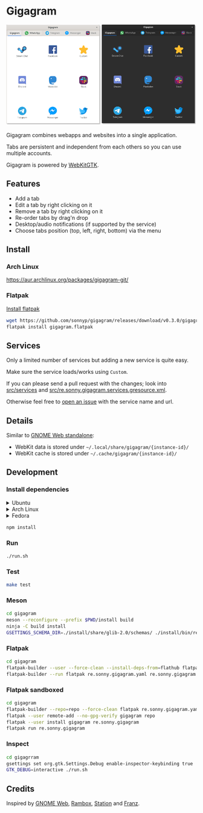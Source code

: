 # Gigagram

![screenshot](screenshot.png)

Gigagram combines webapps and websites into a single application.

Tabs are persistent and independent from each others so you can use multiple accounts.

Gigagram is powered by [WebKitGTK](https://webkitgtk.org/).

## Features

- Add a tab
- Edit a tab by right clicking on it
- Remove a tab by right clicking on it
- Re-order tabs by drag'n drop
- Desktop/audio notifications (if supported by the service)
- Choose tabs position (top, left, right, bottom) via the menu

## Install

### Arch Linux

https://aur.archlinux.org/packages/gigagram-git/

### Flatpak

[Install flatpak](https://flatpak.org/setup/)

```sh
wget https://github.com/sonnyp/gigagram/releases/download/v0.3.0/gigagram.flatpak
flatpak install gigagram.flatpak
```

## Services

Only a limited number of services but adding a new service is quite easy.

Make sure the service loads/works using `Custom`.

If you can please send a pull request with the changes; look into [src/services](src/services) and [src/re.sonny.gigagram.services.gresource.xml](src/re.sonny.gigagram.services.gresource.xml).

Otherwise feel free to [open an issue](https://github.com/sonnyp/gigagram/issues/new) with the service name and url.

## Details

Similar to [GNOME Web standalone](https://fedoramagazine.org/standalone-web-applications-gnome-web/):

- WebKit data is stored under `~/.local/share/gigagram/{instance-id}/`
- WebKit cache is stored under `~/.cache/gigagram/{instance-id}/`

## Development

### Install dependencies

<details>
 <summary>Ubuntu</summary>
 <code>
 sudo apt install npm libglib2.0-dev-bin flatpak-builder
 </code>
</details>

<details>
 <summary>Arch Linux</summary>
 <code>
 sudo pacman -S npm glib2 flatpak-builder
 </code>
</details>

<details>
  <summary>Fedora</summary>
  <code>
  sudo dnf install npm glib2-devel flatpak-builder
  </code>
</details>

```sh
npm install
```

### Run

```sh
./run.sh
```

### Test

```sh
make test
```

### Meson

```sh
cd gigagram
meson --reconfigure --prefix $PWD/install build
ninja -C build install
GSETTINGS_SCHEMA_DIR=./install/share/glib-2.0/schemas/ ./install/bin/re.sonny.gigagram
```

### Flatpak

```sh
cd gigagram
flatpak-builder --user --force-clean --install-deps-from=flathub flatpak re.sonny.gigagram.yaml
flatpak-builder --run flatpak re.sonny.gigagram.yaml re.sonny.gigagram
```

### Flatpak sandboxed

```sh
cd gigagram
flatpak-builder --repo=repo --force-clean flatpak re.sonny.gigagram.yaml
flatpak --user remote-add --no-gpg-verify gigagram repo
flatpak --user install gigagram re.sonny.gigagram
flatpak run re.sonny.gigagram
```

### Inspect

```sh
cd gigagrram
gsettings set org.gtk.Settings.Debug enable-inspector-keybinding true
GTK_DEBUG=interactive ./run.sh
```

## Credits

Inspired by [GNOME Web](https://wiki.gnome.org/Apps/Web), [Rambox](https://rambox.pro/#home), [Station](https://getstation.com/) and [Franz](https://meetfranz.com/).
